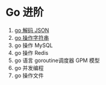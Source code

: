 # Go 进阶
1. [go 解码 JSON](https://mp.weixin.qq.com/s/OyPlXss8L6zSb0HGIydbrw)
2. [go 操作字符串](https://mp.weixin.qq.com/s/ZULa_S-jSOMHS0-SiFqz4A)
3. go 操作 MySQL
4. go 操作 Redis
5. go 语言 goroutine调度器 GPM 模型
6. go 并发编程
7. go 操作文件